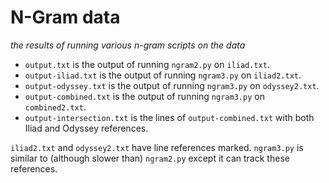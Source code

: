 # N-Gram data

*the results of running various n-gram scripts on the data*

* `output.txt` is the output of running `ngram2.py` on `iliad.txt`.
* `output-iliad.txt` is the output of running `ngram3.py` on `iliad2.txt`.
* `output-odyssey.txt` is the output of running `ngram3.py` on `odyssey2.txt`.
* `output-combined.txt` is the output of running `ngram3.py` on `combined2.txt`.
* `output-intersection.txt` is the lines of `output-combined.txt` with both Iliad and Odyssey references.



`iliad2.txt` and `odyssey2.txt` have line references marked. `ngram3.py` is similar to (although slower than) `ngram2.py` except it can track these references.
